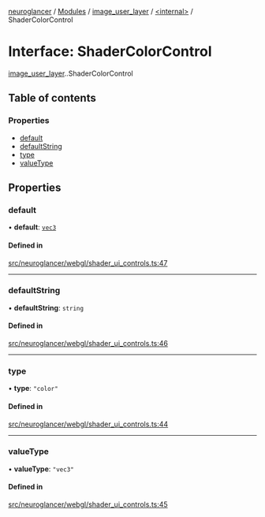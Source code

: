 [neuroglancer](../README.md) / [Modules](../modules.md) / [image\_user\_layer](../modules/image_user_layer.md) / [<internal\>](../modules/image_user_layer._internal_.md) / ShaderColorControl

# Interface: ShaderColorControl

[image_user_layer](../modules/image_user_layer.md).[<internal>](../modules/image_user_layer._internal_.md).ShaderColorControl

## Table of contents

### Properties

- [default](image_user_layer._internal_.ShaderColorControl.md#default)
- [defaultString](image_user_layer._internal_.ShaderColorControl.md#defaultstring)
- [type](image_user_layer._internal_.ShaderColorControl.md#type)
- [valueType](image_user_layer._internal_.ShaderColorControl.md#valuetype)

## Properties

### default

• **default**: [`vec3`](../classes/axes_lines._internal_.vec3.md)

#### Defined in

[src/neuroglancer/webgl/shader_ui_controls.ts:47](https://github.com/ActiveBrainAtlas2/neuroglancer/blob/540617bc/src/neuroglancer/webgl/shader_ui_controls.ts#L47)

___

### defaultString

• **defaultString**: `string`

#### Defined in

[src/neuroglancer/webgl/shader_ui_controls.ts:46](https://github.com/ActiveBrainAtlas2/neuroglancer/blob/540617bc/src/neuroglancer/webgl/shader_ui_controls.ts#L46)

___

### type

• **type**: ``"color"``

#### Defined in

[src/neuroglancer/webgl/shader_ui_controls.ts:44](https://github.com/ActiveBrainAtlas2/neuroglancer/blob/540617bc/src/neuroglancer/webgl/shader_ui_controls.ts#L44)

___

### valueType

• **valueType**: ``"vec3"``

#### Defined in

[src/neuroglancer/webgl/shader_ui_controls.ts:45](https://github.com/ActiveBrainAtlas2/neuroglancer/blob/540617bc/src/neuroglancer/webgl/shader_ui_controls.ts#L45)
